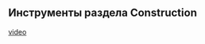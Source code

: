 ## Инструменты раздела Construction

[video](https://player.softculture.cc/embed/online/ISB/ISB_1.18.12_L3-4_Construction)
